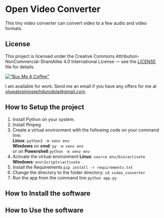 # Open Video Converter

This tiny video converter can convert video to a few audio and video formats.

## License
This project is licensed under the Creative Commons Attribution-NonCommercial-ShareAlike 4.0 International License — see the [LICENSE](./LICENSE) file for details.

[!["Buy Me A Coffee"](https://www.buymeacoffee.com/assets/img/custom_images/orange_img.png)](https://www.buymeacoffee.com/tosin789)  

I am available for work. Send me an email if you have any offers for me at oluwatosinjosephdurodola@gmail.com.

## How to Setup the project
1. Install Python on your system.
2. Install ffmpeg
3. Create a virtual environment with the following code on your command line:  
**Linux**: `python3 -m venv env`  
**Windows** on **cmd**:
`py -m venv env`   
or on **Powershell**
`python -m venv env`  
4. Activate the virtual environment
**Linux**:
`source env/bin/activate`  
**Windows**:
`env\Scripts\activate`  
5. Install the Requirements
`pip install -r requirements.txt`  
6. Change the directory to the folder directory:
`cd video_converter`
7. Run the app from the command line
`python app.py`

## How to Install the software

## How to Use the software
